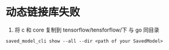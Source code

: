 # 动态链接库失败
1. 将 c 和 core 复制到 tensorflow/tensforflow/下 与 go 同目录
```shell
saved_model_cli show --all --dir <path of your SavedModel>
```

